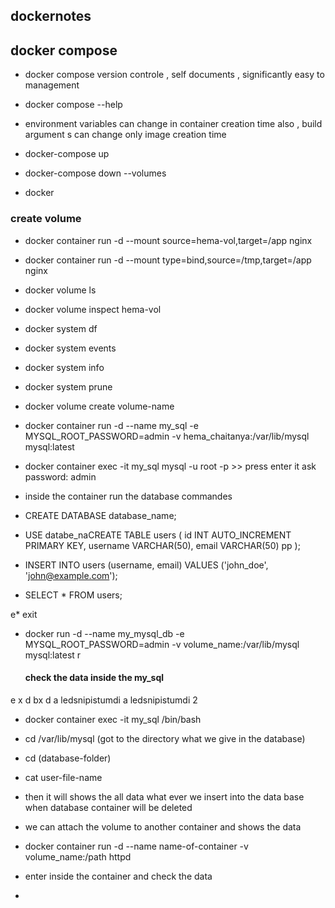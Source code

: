 ## dockernotes

## docker compose

* docker compose version controle , self documents , significantly easy to management

* docker compose --help

* environment variables can change in container creation time also , build argument s can change only image creation time

* docker-compose up

* docker-compose down --volumes

* docker 

### create volume 

* docker container run -d --mount source=hema-vol,target=/app nginx

* docker container run -d --mount type=bind,source=/tmp,target=/app nginx

* docker volume ls

* docker volume inspect hema-vol

* docker system df

* docker system events

* docker system info

* docker system prune


* docker volume create volume-name

* docker container run -d --name my_sql -e MYSQL_ROOT_PASSWORD=admin -v hema_chaitanya:/var/lib/mysql mysql:latest

* docker container exec -it my_sql mysql -u root -p >> press enter it ask password: admin

* inside the container run the database commandes

* CREATE DATABASE database_name;

* USE databe_naCREATE TABLE users (
    id INT AUTO_INCREMENT PRIMARY KEY,
    username VARCHAR(50),
    email VARCHAR(50) pp
);
  

* INSERT INTO users (username, email) VALUES ('john_doe', 'john@example.com');

* SELECT * FROM users;

e* exit

* docker run -d --name my_mysql_db -e MYSQL_ROOT_PASSWORD=admin -v volume_name:/var/lib/mysql mysql:latest
r
  #### check the data inside the my_sql
e x d bx d a ledsnipistumdi a ledsnipistumdi 2
* docker container exec -it my_sql /bin/bash

* cd /var/lib/mysql (got to the directory what we give in the database)

* cd (database-folder)

* cat user-file-name

* then it will shows the all data what ever we insert into the data base when database container will be deleted 

*  we can attach the volume to another container and shows the data

*  docker container run -d --name name-of-container -v volume_name:/path httpd

*  enter inside the container and check the data

*  

